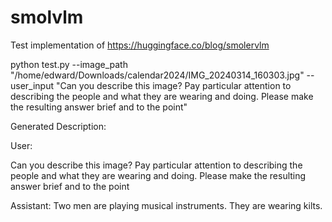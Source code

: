 # smolvlm
Test implementation of https://huggingface.co/blog/smolervlm

python test.py --image_path "/home/edward/Downloads/calendar2024/IMG_20240314_160303.jpg" --user_input "Can you describe this image? Pay particular attention to describing the people and what they are wearing and doing. Please make the resulting answer brief and to the point"

Generated Description:

User:



Can you describe this image? Pay particular attention to describing the people and what they are wearing and doing. Please make the resulting answer brief and to the point

Assistant: Two men are playing musical instruments. They are wearing kilts.
